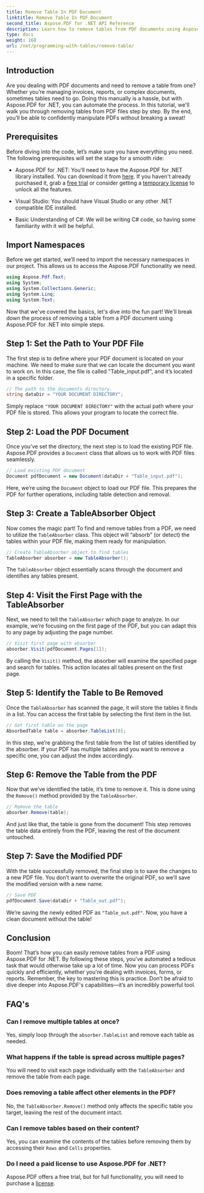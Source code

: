 ```yaml
---
title: Remove Table In PDF Document
linktitle: Remove Table In PDF Document
second_title: Aspose.PDF for .NET API Reference
description: Learn how to remove tables from PDF documents using Aspose.PDF for .NET with a step-by-step guide. Simplify PDF manipulation with this easy tutorial.
type: docs
weight: 160
url: /net/programming-with-tables/remove-table/
---
```

## Introduction

Are you dealing with PDF documents and need to remove a table from one? Whether you’re managing invoices, reports, or complex documents, sometimes tables need to go. Doing this manually is a hassle, but with Aspose.PDF for .NET, you can automate the process. In this tutorial, we'll walk you through removing tables from PDF files step by step. By the end, you’ll be able to confidently manipulate PDFs without breaking a sweat!

## Prerequisites

Before diving into the code, let’s make sure you have everything you need. The following prerequisites will set the stage for a smooth ride:

- Aspose.PDF for .NET: You’ll need to have the Aspose.PDF for .NET library installed. You can download it from [here](https://releases.aspose.com/pdf/net/). If you haven't already purchased it, grab a [free trial](https://releases.aspose.com/) or consider getting a [temporary license](https://purchase.aspose.com/temporary-license/) to unlock all the features.
  
- Visual Studio: You should have Visual Studio or any other .NET compatible IDE installed.
  
- Basic Understanding of C#: We will be writing C# code, so having some familiarity with it will be helpful.

## Import Namespaces

Before we get started, we’ll need to import the necessary namespaces in our project. This allows us to access the Aspose.PDF functionality we need.

```csharp
using Aspose.Pdf.Text;
using System;
using System.Collections.Generic;
using System.Linq;
using System.Text;
```

Now that we've covered the basics, let's dive into the fun part! We'll break down the process of removing a table from a PDF document using Aspose.PDF for .NET into simple steps.

## Step 1: Set the Path to Your PDF File

The first step is to define where your PDF document is located on your machine. We need to make sure that we can locate the document you want to work on. In this case, the file is called "Table_input.pdf", and it’s located in a specific folder.

```csharp
// The path to the documents directory.
string dataDir = "YOUR DOCUMENT DIRECTORY";
```

Simply replace `"YOUR DOCUMENT DIRECTORY"` with the actual path where your PDF file is stored. This allows your program to locate the correct file.

## Step 2: Load the PDF Document

Once you’ve set the directory, the next step is to load the existing PDF file. Aspose.PDF provides a `Document` class that allows us to work with PDF files seamlessly.

```csharp
// Load existing PDF document
Document pdfDocument = new Document(dataDir + "Table_input.pdf");
```

Here, we’re using the `Document` object to load our PDF file. This prepares the PDF for further operations, including table detection and removal.

## Step 3: Create a TableAbsorber Object

Now comes the magic part! To find and remove tables from a PDF, we need to utilize the `TableAbsorber` class. This object will “absorb” (or detect) the tables within your PDF file, making them ready for manipulation.

```csharp
// Create TableAbsorber object to find tables
TableAbsorber absorber = new TableAbsorber();
```

The `TableAbsorber` object essentially scans through the document and identifies any tables present.

## Step 4: Visit the First Page with the TableAbsorber

Next, we need to tell the `TableAbsorber` which page to analyze. In our example, we’re focusing on the first page of the PDF, but you can adapt this to any page by adjusting the page number.

```csharp
// Visit first page with absorber
absorber.Visit(pdfDocument.Pages[1]);
```

By calling the `Visit()` method, the absorber will examine the specified page and search for tables. This action locates all tables present on the first page.

## Step 5: Identify the Table to Be Removed

Once the `TableAbsorber` has scanned the page, it will store the tables it finds in a list. You can access the first table by selecting the first item in the list.

```csharp
// Get first table on the page
AbsorbedTable table = absorber.TableList[0];
```

In this step, we’re grabbing the first table from the list of tables identified by the absorber. If your PDF has multiple tables and you want to remove a specific one, you can adjust the index accordingly.

## Step 6: Remove the Table from the PDF

Now that we’ve identified the table, it’s time to remove it. This is done using the `Remove()` method provided by the `TableAbsorber`.

```csharp
// Remove the table
absorber.Remove(table);
```

And just like that, the table is gone from the document! This step removes the table data entirely from the PDF, leaving the rest of the document untouched.

## Step 7: Save the Modified PDF

With the table successfully removed, the final step is to save the changes to a new PDF file. You don’t want to overwrite the original PDF, so we’ll save the modified version with a new name.

```csharp
// Save PDF
pdfDocument.Save(dataDir + "Table_out.pdf");
```

We’re saving the newly edited PDF as `"Table_out.pdf"`. Now, you have a clean document without the table!

## Conclusion

Boom! That’s how you can easily remove tables from a PDF using Aspose.PDF for .NET. By following these steps, you’ve automated a tedious task that would otherwise take up a lot of time. Now you can process PDFs quickly and efficiently, whether you're dealing with invoices, forms, or reports. Remember, the key to mastering this is practice. Don’t be afraid to dive deeper into Aspose.PDF's capabilities—it’s an incredibly powerful tool.

## FAQ's

### Can I remove multiple tables at once?  
Yes, simply loop through the `absorber.TableList` and remove each table as needed.

### What happens if the table is spread across multiple pages?  
You will need to visit each page individually with the `TableAbsorber` and remove the table from each page.

### Does removing a table affect other elements in the PDF?  
No, the `TableAbsorber.Remove()` method only affects the specific table you target, leaving the rest of the document intact.

### Can I remove tables based on their content?  
Yes, you can examine the contents of the tables before removing them by accessing their `Rows` and `Cells` properties.

### Do I need a paid license to use Aspose.PDF for .NET?  
Aspose.PDF offers a free trial, but for full functionality, you will need to purchase a [license](https://purchase.aspose.com/buy).
